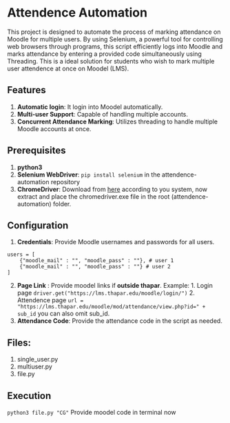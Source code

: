 # Attendence Automation

This project is designed to automate the process of marking attendance on Moodle for multiple users. By using Selenium, a powerful tool for controlling web browsers through programs, this script efficiently logs into Moodle and marks attendance by entering a provided code simultaneously using Threading. This is a ideal solution for students who wish to mark multiple user attendence at once on Moodel (LMS).

## Features

1. **Automatic login**: It login into Moodel automatically.
2. **Multi-user Support**: Capable of handling multiple accounts.
3. **Concurrent Attendance Marking**: Utilizes threading to handle multiple Moodle accounts at once.

## Prerequisites

1. **python3**
2. **Selenium WebDriver**: `pip install selenium` in the attendence-automation repository
3. **ChromeDriver**: Download from [here](https://googlechromelabs.github.io/chrome-for-testing/) according to you system, now extract and place the chromedriver.exe file in the root (attendence-automation) folder.

## Configuration

1. **Credentials**: Provide Moodle usernames and passwords for all users.

```
users = [
    {"moodle_mail" : "", "moodle_pass" : ""}, # user 1
    {"moodle_mail" : "", "moodle_pass" : ""} # user 2
]
```

2. **Page Link** : Provide moodel links if **outside thapar**.
   Example: 1. Login page `driver.get("https://lms.thapar.edu/moodle/login/")` 2. Attendence page `url = "https://lms.thapar.edu/moodle/mod/attendance/view.php?id=" + sub_id` you can also omit sub_id.
3. **Attendance Code**: Provide the attendance code in the script as needed.

## Files:

1. single_user.py
2. multiuser.py
3. file.py

## Execution

`python3 file.py "CG"`
Provide moodel code in terminal now

